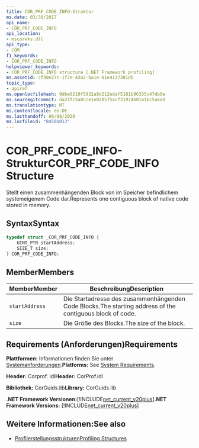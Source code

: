 ```yaml
---
title: COR_PRF_CODE_INFO-Struktur
ms.date: 03/30/2017
api_name:
- COR_PRF_CODE_INFO
api_location:
- mscorwks.dll
api_type:
- COM
f1_keywords:
- COR_PRF_CODE_INFO
helpviewer_keywords:
- COR_PRF_CODE_INFO structure [.NET Framework profiling]
ms.assetid: cf30e27c-1f7e-43a2-ba1e-01e4137301db
topic_type:
- apiref
ms.openlocfilehash: 9dbe0219f5932a9d212edaf5181b96335c47db0e
ms.sourcegitcommit: da21fc5a8cce1e028575acf31974681a1bc5aeed
ms.translationtype: MT
ms.contentlocale: de-DE
ms.lasthandoff: 06/08/2020
ms.locfileid: "84501013"
---
```

# <a name="cor_prf_code_info-structure"></a><span data-ttu-id="81e61-102">COR_PRF_CODE_INFO-Struktur</span><span class="sxs-lookup"><span data-stu-id="81e61-102">COR_PRF_CODE_INFO Structure</span></span>
<span data-ttu-id="81e61-103">Stellt einen zusammenhängenden Block von im Speicher befindlichem systemeigenem Code dar.</span><span class="sxs-lookup"><span data-stu-id="81e61-103">Represents one contiguous block of native code stored in memory.</span></span>  
  
## <a name="syntax"></a><span data-ttu-id="81e61-104">Syntax</span><span class="sxs-lookup"><span data-stu-id="81e61-104">Syntax</span></span>  
  
```cpp  
typedef struct _COR_PRF_CODE_INFO {  
    UINT_PTR startAddress;  
    SIZE_T size;  
} COR_PRF_CODE_INFO;  
```  
  
## <a name="members"></a><span data-ttu-id="81e61-105">Member</span><span class="sxs-lookup"><span data-stu-id="81e61-105">Members</span></span>  
  
|<span data-ttu-id="81e61-106">Member</span><span class="sxs-lookup"><span data-stu-id="81e61-106">Member</span></span>|<span data-ttu-id="81e61-107">Beschreibung</span><span class="sxs-lookup"><span data-stu-id="81e61-107">Description</span></span>|  
|------------|-----------------|  
|`startAddress`|<span data-ttu-id="81e61-108">Die Startadresse des zusammenhängenden Code Blocks.</span><span class="sxs-lookup"><span data-stu-id="81e61-108">The starting address of the contiguous block of code.</span></span>|  
|`size`|<span data-ttu-id="81e61-109">Die Größe des Blocks.</span><span class="sxs-lookup"><span data-stu-id="81e61-109">The size of the block.</span></span>|  
  
## <a name="requirements"></a><span data-ttu-id="81e61-110">Requirements (Anforderungen)</span><span class="sxs-lookup"><span data-stu-id="81e61-110">Requirements</span></span>  
 <span data-ttu-id="81e61-111">**Plattformen:** Informationen finden Sie unter [Systemanforderungen](../../get-started/system-requirements.md).</span><span class="sxs-lookup"><span data-stu-id="81e61-111">**Platforms:** See [System Requirements](../../get-started/system-requirements.md).</span></span>  
  
 <span data-ttu-id="81e61-112">**Header:** Corprof. idl</span><span class="sxs-lookup"><span data-stu-id="81e61-112">**Header:** CorProf.idl</span></span>  
  
 <span data-ttu-id="81e61-113">**Bibliothek:** CorGuids.lib</span><span class="sxs-lookup"><span data-stu-id="81e61-113">**Library:** CorGuids.lib</span></span>  
  
 <span data-ttu-id="81e61-114">**.NET Framework Versionen:**[!INCLUDE[net_current_v20plus](../../../../includes/net-current-v20plus-md.md)]</span><span class="sxs-lookup"><span data-stu-id="81e61-114">**.NET Framework Versions:** [!INCLUDE[net_current_v20plus](../../../../includes/net-current-v20plus-md.md)]</span></span>  
  
## <a name="see-also"></a><span data-ttu-id="81e61-115">Weitere Informationen:</span><span class="sxs-lookup"><span data-stu-id="81e61-115">See also</span></span>

- [<span data-ttu-id="81e61-116">Profilerstellungsstrukturen</span><span class="sxs-lookup"><span data-stu-id="81e61-116">Profiling Structures</span></span>](profiling-structures.md)
